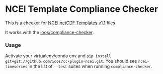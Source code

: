 # NCEI Template Compliance Checker

This is a checker for [NCEI netCDF Templates v1.1](http://www.nodc.noaa.gov/data/formats/netcdf/v1.1/) files.

It works with the [ioos/compliance-checker](https://github.com/ioos/compliance-checker).

### Usage

Activate your virtualenv/conda env and `pip install git+git://github.com/ioos/cc-plugin-ncei.git`.  You should see `ncei-timeseries` in the list of `--test` suites when running `compliance-checker`.
